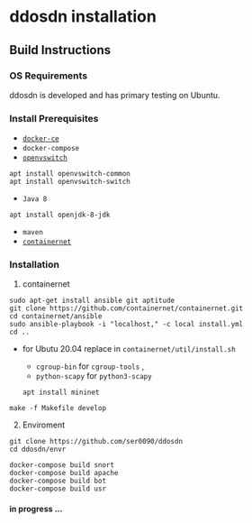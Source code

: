 # ddosdn installation
## Build Instructions
### OS Requirements
ddosdn is developed and has primary testing on Ubuntu.

### Install Prerequisites
  * [`docker-ce`](https://docs.docker.com/engine/install/ubuntu/)
  * `docker-compose`
  * [`openvswitch`](http://docs.openvswitch.org/en/latest/intro/install/distributions/#debian)
  ```
  apt install openvswitch-common
  apt install openvswitch-switch
  ```
  * `Java 8`
  ```
  apt install openjdk-8-jdk
  ```
  * `maven`  
  * [`containernet`](https://github.com/containernet/containernet)

### Installation

 1. containernet
 ```
 sudo apt-get install ansible git aptitude
 git clone https://github.com/containernet/containernet.git
 cd containernet/ansible
 sudo ansible-playbook -i "localhost," -c local install.yml
 cd ..
 ```
  * for Ubutu 20.04
     replace in `containernet/util/install.sh` 
     
     * `cgroup-bin` for `cgroup-tools` , 
     * `python-scapy` for `python3-scapy`
     
     ```
     apt install mininet
     ```
 ```
 make -f Makefile develop
 ```
 2. Enviroment
 
 ```
 git clone https://github.com/ser0090/ddosdn
 cd ddosdn/envr
 
 docker-compose build snort
 docker-compose build apache
 docker-compose build bot
 docker-compose build usr
 ```

#### in progress ...
